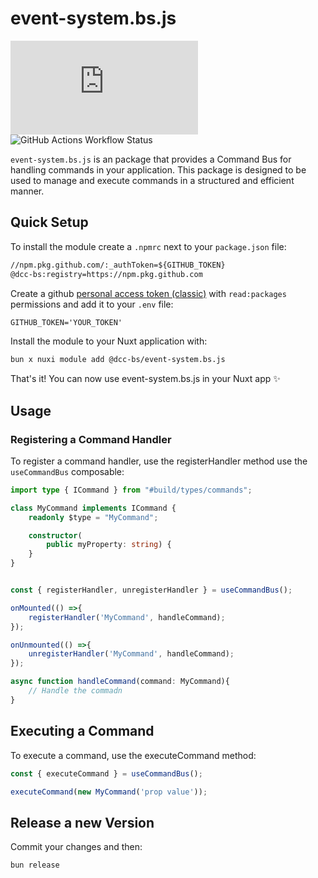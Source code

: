 # event-system.bs.js

![GitHub package.json version](https://img.shields.io/github/package-json/v/DCC-BS/event-system.bs.js)
![GitHub Actions Workflow Status](https://img.shields.io/github/actions/workflow/status/DCC-BS/event-system.bs.js/publish.yml)

`event-system.bs.js` is an package that provides a Command Bus for handling commands in your application. This package is designed to be used to manage and execute commands in a structured and efficient manner.

## Quick Setup

To install the module create a `.npmrc` next to your `package.json` file:

```txt
//npm.pkg.github.com/:_authToken=${GITHUB_TOKEN}
@dcc-bs:registry=https://npm.pkg.github.com
```

Create a github [personal access token (classic)](https://github.com/settings/tokens/new) with `read:packages` permissions and add it to your `.env` file:

```txt
GITHUB_TOKEN='YOUR_TOKEN'
```

Install the module to your Nuxt application with:

```bash
bun x nuxi module add @dcc-bs/event-system.bs.js
```

That's it! You can now use event-system.bs.js in your Nuxt app ✨

## Usage
### Registering a Command Handler
To register a command handler, use the registerHandler method use the `useCommandBus` composable:

```ts
import type { ICommand } from "#build/types/commands";

class MyCommand implements ICommand {
    readonly $type = "MyCommand";

    constructor(
        public myProperty: string) {
    }
}


const { registerHandler, unregisterHandler } = useCommandBus();

onMounted(() =>{
    registerHandler('MyCommand', handleCommand);
});

onUnmounted(() =>{
    unregisterHandler('MyCommand', handleCommand);
});

async function handleCommand(command: MyCommand){ 
    // Handle the commadn
}
```


## Executing a Command
To execute a command, use the executeCommand method:

```ts
const { executeCommand } = useCommandBus();

executeCommand(new MyCommand('prop value'));
```

## Release a new Version
Commit your changes and then:
```sh
bun release
```